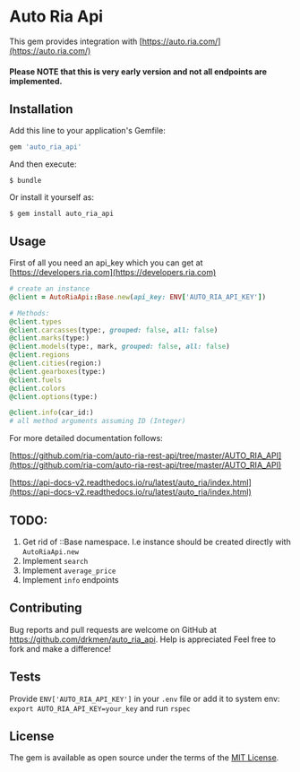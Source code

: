 # Auto Ria Api

This gem provides integration with [https://auto.ria.com/](https://auto.ria.com/)

#### Please NOTE that this is very early version and not all endpoints are implemented.

## Installation

Add this line to your application's Gemfile:

```ruby
gem 'auto_ria_api'
```

And then execute:

    $ bundle

Or install it yourself as:

    $ gem install auto_ria_api

## Usage
First of all you need an api_key which you can get at [https://developers.ria.com](https://developers.ria.com)
```ruby
# create an instance 
@client = AutoRiaApi::Base.new(api_key: ENV['AUTO_RIA_API_KEY'])

# Methods:
@client.types
@client.carcasses(type:, grouped: false, all: false)
@client.marks(type:)
@client.models(type:, mark, grouped: false, all: false)
@client.regions
@client.cities(region:)
@client.gearboxes(type:)
@client.fuels
@client.colors
@client.options(type:)

@client.info(car_id:)
# all method arguments assuming ID (Integer)

```
For more detailed documentation follows: 

[https://github.com/ria-com/auto-ria-rest-api/tree/master/AUTO_RIA_API](https://github.com/ria-com/auto-ria-rest-api/tree/master/AUTO_RIA_API)

[https://api-docs-v2.readthedocs.io/ru/latest/auto_ria/index.html](https://api-docs-v2.readthedocs.io/ru/latest/auto_ria/index.html)

## TODO:
1. Get rid of ::Base namespace. I.e instance should be created directly with `AutoRiaApi.new` 
1. Implement `search` 
1. Implement `average_price` 
1. Implement `info`  endpoints

## Contributing

Bug reports and pull requests are welcome on GitHub at https://github.com/drkmen/auto_ria_api. 
Help is appreciated Feel free to fork and make a difference!

## Tests

Provide `ENV['AUTO_RIA_API_KEY']` in your `.env` file or add it to system env: `export AUTO_RIA_API_KEY=your_key` and run `rspec` 

## License

The gem is available as open source under the terms of the [MIT License](https://opensource.org/licenses/MIT).
